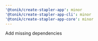 ```yaml
---
'@tonik/create-stapler-app': minor
'@tonik/create-stapler-app-cli': minor
'@tonik/create-stapler-app-core': minor
---
```


Add missing dependencies

